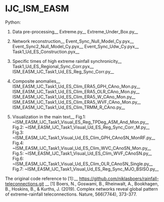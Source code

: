 # IJC_ISM_EASM

Python:
1. Data pre-processing__
    Extreme.py__
    Extreme_Under_Box.py__

2. Network reconstruction__
    Event_Sync_Null_Model_Cy.pyx__
    Event_Sync2_Null_Model_Cy.pyx__
    Event_Sync_Udw_Cy.pyx__
    Task1_Ud_ES_Construction.pyx__

3. Specific times of high extreme rainfall synchronicity__
    Task1_Ud_ES_Regional_Sync_Corr.pyx__
    ISM_EASM_IJC_Task1_Ud_ES_Reg_Sync_Corr.py__

4. Composite anomalies__
    ISM_EASM_IJC_Task1_Ud_ES_Clim_ERA5_GPH_CAno_Mon.py__
    ISM_EASM_IJC_Task1_Ud_ES_Clim_ERA5_OLR_CAno_Mon.py__
    ISM_EASM_IJC_Task1_Ud_ES_Clim_ERA5_W_CAno_Mon.py__
    ISM_EASM_IJC_Task1_Ud_ES_Clim_ERA5_WVF_CAno_Mon.py__
    ISM_EASM_IJC_Task1_Ud_ES_Clim_TRMM_R_CAno.py__

5. Visualization in the main text__
    Fig.1: ~ISM_EASM_IJC_Task1_Visual_ES_Reg_TPDeg_ASM_And_Mon.py__
    Fig.2: ~ISM_EASM_IJC_Task1_Visual_Ud_ES_Reg_Sync_Corr_M.py__
    Fig.3: ~ISM_EASM_IJC_Task1_Visual_Ud_ES_Clim_GPH_CAnoSN_MonRF.py__
    Fig.4: ~ISM_EASM_IJC_Task1_Visual_Ud_ES_Clim_WVC_CAnoSN_Mon.py__
    Fig.5: ~ISM_EASM_IJC_Task1_Visual_Ud_ES_Clim_WVF_CAnoSN.py__
    Fig.6: ~ISM_EASM_IJC_Task1_Visual_Ud_ES_Clim_OLR_CAnoSN_Single.py__
    Fig.7: ~ISM_EASM_IJC_Task1_Visual_Ud_ES_Reg_Sync_MJO_BSISO.py__

The original code reference to [1]:__
https://github.com/niklasboers/rainfall-teleconnections.git
__
[1] Boers, N., Goswami, B., Rheinwalt, A., Bookhagen, B., Hoskins, B., & Kurths, J. (2019). Complex networks reveal global pattern of extreme-rainfall teleconnections. Nature, 566(7744), 373-377.